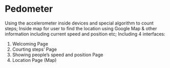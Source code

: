 # Pedometer

Using the accelerometer inside devices and special algorithm to count steps;
Inside map for user to find the location using Google Map & other information including current speed and position etc;
Including 4 interfaces: 
  1. Welcoming Page
  2. Courting steps’ Page
  3. Showing people’s speed and position Page
  4. Location Page (Map)
